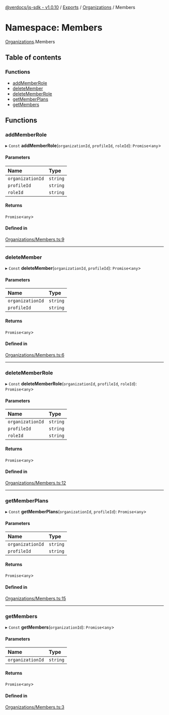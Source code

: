 [@verdocs/js-sdk - v1.0.10](../README.md) / [Exports](../modules.md) / [Organizations](Organizations.md) / Members

# Namespace: Members

[Organizations](Organizations.md).Members

## Table of contents

### Functions

- [addMemberRole](Organizations.Members.md#addmemberrole)
- [deleteMember](Organizations.Members.md#deletemember)
- [deleteMemberRole](Organizations.Members.md#deletememberrole)
- [getMemberPlans](Organizations.Members.md#getmemberplans)
- [getMembers](Organizations.Members.md#getmembers)

## Functions

### addMemberRole

▸ `Const` **addMemberRole**(`organizationId`, `profileId`, `roleId`): `Promise`<`any`\>

#### Parameters

| Name | Type |
| :------ | :------ |
| `organizationId` | `string` |
| `profileId` | `string` |
| `roleId` | `string` |

#### Returns

`Promise`<`any`\>

#### Defined in

[Organizations/Members.ts:9](https://github.com/Verdocs/js-sdk/blob/main/src/Organizations/Members.ts#L9)

___

### deleteMember

▸ `Const` **deleteMember**(`organizationId`, `profileId`): `Promise`<`any`\>

#### Parameters

| Name | Type |
| :------ | :------ |
| `organizationId` | `string` |
| `profileId` | `string` |

#### Returns

`Promise`<`any`\>

#### Defined in

[Organizations/Members.ts:6](https://github.com/Verdocs/js-sdk/blob/main/src/Organizations/Members.ts#L6)

___

### deleteMemberRole

▸ `Const` **deleteMemberRole**(`organizationId`, `profileId`, `roleId`): `Promise`<`any`\>

#### Parameters

| Name | Type |
| :------ | :------ |
| `organizationId` | `string` |
| `profileId` | `string` |
| `roleId` | `string` |

#### Returns

`Promise`<`any`\>

#### Defined in

[Organizations/Members.ts:12](https://github.com/Verdocs/js-sdk/blob/main/src/Organizations/Members.ts#L12)

___

### getMemberPlans

▸ `Const` **getMemberPlans**(`organizationId`, `profileId`): `Promise`<`any`\>

#### Parameters

| Name | Type |
| :------ | :------ |
| `organizationId` | `string` |
| `profileId` | `string` |

#### Returns

`Promise`<`any`\>

#### Defined in

[Organizations/Members.ts:15](https://github.com/Verdocs/js-sdk/blob/main/src/Organizations/Members.ts#L15)

___

### getMembers

▸ `Const` **getMembers**(`organizationId`): `Promise`<`any`\>

#### Parameters

| Name | Type |
| :------ | :------ |
| `organizationId` | `string` |

#### Returns

`Promise`<`any`\>

#### Defined in

[Organizations/Members.ts:3](https://github.com/Verdocs/js-sdk/blob/main/src/Organizations/Members.ts#L3)
